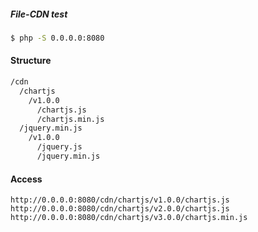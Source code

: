 ##### File-CDN test

```bash
$ php -S 0.0.0.0:8080
```

#### Structure
```bash
/cdn
  /chartjs
    /v1.0.0
      /chartjs.js
      /chartjs.min.js
  /jquery.min.js
    /v1.0.0
      /jquery.js
      /jquery.min.js

```

#### Access
```
http://0.0.0.0:8080/cdn/chartjs/v1.0.0/chartjs.js
http://0.0.0.0:8080/cdn/chartjs/v2.0.0/chartjs.js
http://0.0.0.0:8080/cdn/chartjs/v3.0.0/chartjs.min.js
```
